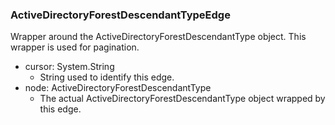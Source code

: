 ### ActiveDirectoryForestDescendantTypeEdge
Wrapper around the ActiveDirectoryForestDescendantType object. This wrapper is used for pagination.

- cursor: System.String
  - String used to identify this edge.
- node: ActiveDirectoryForestDescendantType
  - The actual ActiveDirectoryForestDescendantType object wrapped by this edge.
